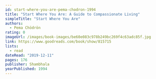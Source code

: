 ```yaml
---
id: start-where-you-are-pema-chodron-1994
title: "Start Where You Are: A Guide to Compassionate Living"
simpleTitle: "Start Where You Are"
authors:
  - Pema Chödrön
rating: 0
imageUrl: /images/book-images/be60e083c978b249bc269f4c63adc85f.jpg
link: https://www.goodreads.com/book/show/815715
lists:
  - read
dateRead: "2019-12-11"
pages: 176
publisher: Shambhala
yearPublished: 1994
---
```

